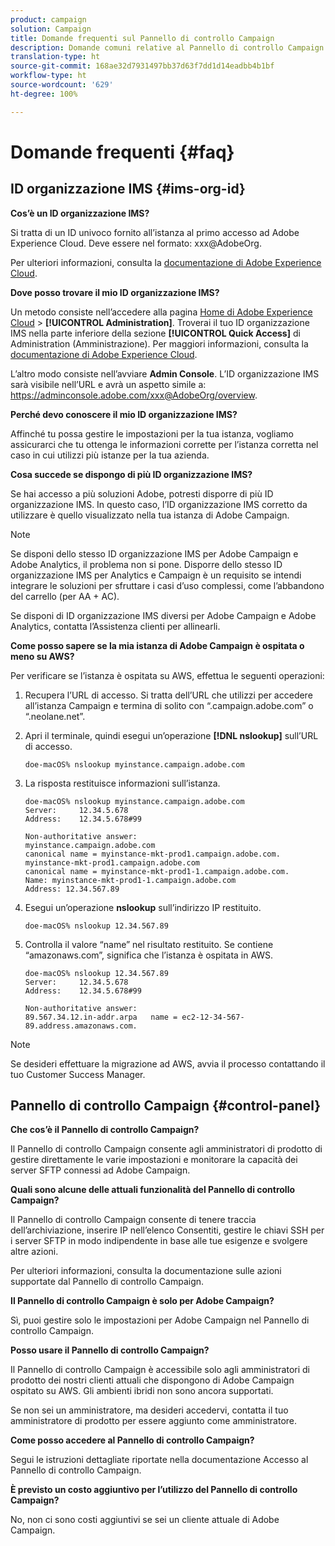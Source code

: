 ```yaml
---
product: campaign
solution: Campaign
title: Domande frequenti sul Pannello di controllo Campaign
description: Domande comuni relative al Pannello di controllo Campaign
translation-type: ht
source-git-commit: 168ae32d7931497bb37d63f7dd1d14eadbb4b1bf
workflow-type: ht
source-wordcount: '629'
ht-degree: 100%

---
```



# Domande frequenti {#faq}

## ID organizzazione IMS {#ims-org-id}

**Cos’è un ID organizzazione IMS?**

Si tratta di un ID univoco fornito all’istanza al primo accesso ad Adobe Experience Cloud. Deve essere nel formato: xxx@AdobeOrg.

Per ulteriori informazioni, consulta la [documentazione di Adobe Experience Cloud](https://marketing.adobe.com/resources/help/it_IT/mcloud/organizations.html).

**Dove posso trovare il mio ID organizzazione IMS?**

Un metodo consiste nell’accedere alla pagina [Home di Adobe Experience Cloud](https://experiencecloud.adobe.com/) > **[!UICONTROL Administration]**. Troverai il tuo ID organizzazione IMS nella parte inferiore della sezione **[!UICONTROL Quick Access]** di Administration (Amministrazione). Per maggiori informazioni, consulta la [documentazione di Adobe Experience Cloud](https://marketing.adobe.com/resources/help/it_IT/mcloud/organizations.html).

L’altro modo consiste nell’avviare **Admin Console**. L’ID organizzazione IMS sarà visibile nell’URL e avrà un aspetto simile a: https://adminconsole.adobe.com/xxx@AdobeOrg/overview.

**Perché devo conoscere il mio ID organizzazione IMS?**

Affinché tu possa gestire le impostazioni per la tua istanza, vogliamo assicurarci che tu ottenga le informazioni corrette per l’istanza corretta nel caso in cui utilizzi più istanze per la tua azienda.

**Cosa succede se dispongo di più ID organizzazione IMS?**

Se hai accesso a più soluzioni Adobe, potresti disporre di più ID organizzazione IMS. In questo caso, l’ID organizzazione IMS corretto da utilizzare è quello visualizzato nella tua istanza di Adobe Campaign.

>[!NOTE]
>
>Se disponi dello stesso ID organizzazione IMS per Adobe Campaign e Adobe Analytics, il problema non si pone. Disporre dello stesso ID organizzazione IMS per Analytics e Campaign è un requisito se intendi integrare le soluzioni per sfruttare i casi d’uso complessi, come l’abbandono del carrello (per AA + AC).
>
>Se disponi di ID organizzazione IMS diversi per Adobe Campaign e Adobe Analytics, contatta l’Assistenza clienti per allinearli.

**Come posso sapere se la mia istanza di Adobe Campaign è ospitata o meno su AWS?**

Per verificare se l’istanza è ospitata su AWS, effettua le seguenti operazioni:

1. Recupera l’URL di accesso. Si tratta dell’URL che utilizzi per accedere all’istanza Campaign e termina di solito con “.campaign.adobe.com” o “.neolane.net”.
1. Apri il terminale, quindi esegui un’operazione **[!DNL nslookup]** sull’URL di accesso.

   `doe-macOS% nslookup myinstance.campaign.adobe.com`

1. La risposta restituisce informazioni sull’istanza.

   ```
   doe-macOS% nslookup myinstance.campaign.adobe.com
   Server:     12.34.5.678
   Address:    12.34.5.678#99
   
   Non-authoritative answer:
   myinstance.campaign.adobe.com
   canonical name = myinstance-mkt-prod1.campaign.adobe.com.
   myinstance-mkt-prod1.campaign.adobe.com
   canonical name = myinstance-mkt-prod1-1.campaign.adobe.com.
   Name: myinstance-mkt-prod1-1.campaign.adobe.com
   Address: 12.34.567.89
   ```

1. Esegui un’operazione **nslookup** sull’indirizzo IP restituito.

   `doe-macOS% nslookup 12.34.567.89`

1. Controlla il valore “name” nel risultato restituito. Se contiene “amazonaws.com”, significa che l’istanza è ospitata in AWS.

   ```
   doe-macOS% nslookup 12.34.567.89
   Server:     12.34.5.678
   Address:    12.34.5.678#99
   
   Non-authoritative answer:
   89.567.34.12.in-addr.arpa   name = ec2-12-34-567-89.address.amazonaws.com.
   ```

>[!NOTE]
>
>Se desideri effettuare la migrazione ad AWS, avvia il processo contattando il tuo Customer Success Manager.

## Pannello di controllo Campaign {#control-panel}

**Che cos’è il Pannello di controllo Campaign?**

Il Pannello di controllo Campaign consente agli amministratori di prodotto di gestire direttamente le varie impostazioni e monitorare la capacità dei server SFTP connessi ad Adobe Campaign.

**Quali sono alcune delle attuali funzionalità del Pannello di controllo Campaign?**

Il Pannello di controllo Campaign consente di tenere traccia dell’archiviazione, inserire IP nell’elenco Consentiti, gestire le chiavi SSH per i server SFTP in modo indipendente in base alle tue esigenze e svolgere altre azioni.

Per ulteriori informazioni, consulta la documentazione sulle azioni supportate dal Pannello di controllo Campaign.

**Il Pannello di controllo Campaign è solo per Adobe Campaign?**

Sì, puoi gestire solo le impostazioni per Adobe Campaign nel Pannello di controllo Campaign.

**Posso usare il Pannello di controllo Campaign?**

Il Pannello di controllo Campaign è accessibile solo agli amministratori di prodotto dei nostri clienti attuali che dispongono di Adobe Campaign ospitato su AWS. Gli ambienti ibridi non sono ancora supportati.

Se non sei un amministratore, ma desideri accedervi, contatta il tuo amministratore di prodotto per essere aggiunto come amministratore.

**Come posso accedere al Pannello di controllo Campaign?**

Segui le istruzioni dettagliate riportate nella documentazione Accesso al Pannello di controllo Campaign.

**È previsto un costo aggiuntivo per l’utilizzo del Pannello di controllo Campaign?**

No, non ci sono costi aggiuntivi se sei un cliente attuale di Adobe Campaign.
